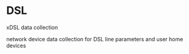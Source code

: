 # DSL
xDSL data collection

network device data collection for DSL line parameters and user home devices
